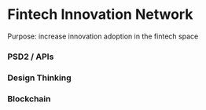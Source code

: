 # Fintech Innovation Network

Purpose: increase innovation adoption in the fintech space

### PSD2 / APIs

### Design Thinking

### Blockchain


